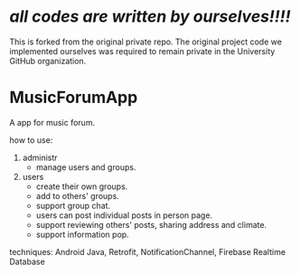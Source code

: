 # *all codes are written by ourselves!!!!*
This is forked from the original private repo. The original project code we implemented ourselves was required to remain private in the University GitHub organization.

# MusicForumApp

A app for music forum.

how to use:
1. administr
   - manage users and groups.
2. users
   - create their own groups.
   - add to others' groups.
   - support group chat.
   - users can post individual posts in person page.
   - support reviewing others' posts, sharing address and climate.
   - support information pop.

techniques:
Android Java, Retrofit, NotificationChannel, Firebase Realtime Database
